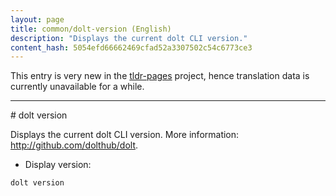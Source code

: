 ```yaml
---
layout: page
title: common/dolt-version (English)
description: "Displays the current dolt CLI version."
content_hash: 5054efd66662469cfad52a3307502c54c6773ce3
---
```


This entry is very new in the [tldr-pages](https://github.com/tldr-pages/tldr) project, hence translation data is currently unavailable for a while.

<hr># dolt version

Displays the current dolt CLI version.
More information: <http://github.com/dolthub/dolt>.

- Display version:

`dolt version`
